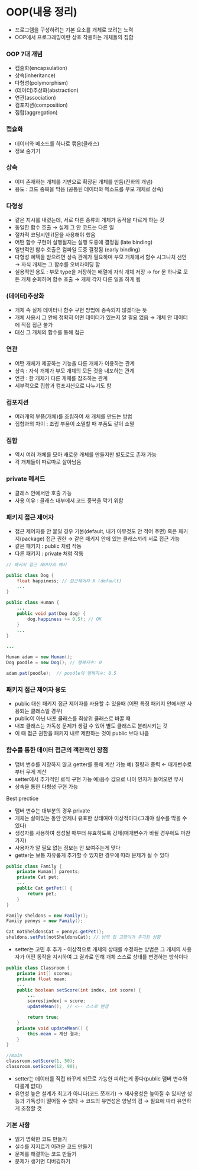 # OOP(내용 정리)

- 프로그램을 구성하려는 기본 요소를 개체로 보려는 노력
- OOP에서 프로그래밍이란 상호 작용하는 개체들의 집합

### OOP 7대 개념

- 캡슐화(encapsulation)
- 상속(inheritance)
- 다형성(polymorphism)
- (데이터)추상화(abstraction)
- 연관(association)
- 컴포지션(composition)
- 집합(aggregation)

### 캡슐화

- 데이터와 메소드를 하나로 묶음(클래스)
- 정보 숨기기

### 상속

- 이미 존재하는 개체를 기반으로 확장된 개체를 만듬(진화의 개념)
- 용도 : 코드 중복을 막음 (공통된 데이터와 메소드를 부모 개체로 상속)

### 다형성

- 같은 지시를 내렸는데, 서로 다른 종류의 개체가 동작을 다르게 하는 것
- 동일한 함수 호출 → 실제 그 안 코드는 다른 일
- 절차적 코딩시엔 if문을 사용해야 했음
- 어떤 함수 구현이 실행될지는 실행 도중에 결정됨 (late binding)
- 일반적인 함수 호출은 컴파일 도중 결정됨 (early binding)
- 다형성 혜택을 받으려면 상속 관계가 필요하며 부모 개체에서 함수 시그니처 선언 → 자식 개체는 그 함수를 오버라이딩 함
- 실용적인 용도 : 부모 type을 저장하는 배열에 자식 개체 저장 → for 문 하나로 모든 개체 순회하며 함수 호출 → 개체 각자 다른 일을 하게 됨

### (데이터)추상화

- 개체 속 실제 데이터나 함수 구현 방법에 종속되지 않겠다는 뜻
- 개체 사용시 그 안에 정확히 어떤 데이터가 있는지 알 필요 없음 → 개체 안 데이터에 직접 접근 불가
- 대신 그 개체의 함수를 통해 접근

### 연관

- 어떤 개체가 제공하는 기능을 다른 개체가 이용하는 관계
- 상속 : 자식 개체가 부모 개체의 모든 것을 내포하는 관계
- 연관 : 한 개체가 다른 개체를 참조하는 관계
- 세부적으로 집합과 컴포지션으로 나누기도 함

### 컴포지션

- 여러개의 부품(개체)를 조립하여 새 개체를 만드는 방법
- 집합과의 차이 : 조립 부품이 소멸할 때 부품도 같이 소멸

### 집합

- 역시 여러 개체를 모아 새로운 개체를 만들지만 별도로도 존재 가능
- 각 개체들이 따로따로 살아남음

### private 메서드

- 클래스 안에서만 호출 가능
- 사용 이유 : 클래스 내부에서 코드 중복을 막기 위함

### 패키지 접근 제어자

- 접근 제어자를 안 붙일 경우 기본(default, 내가 아무것도 안 적어 주면) 혹은 패키지(package) 접근 권한 → 같은 패키지 안에 있는 클래스끼리 서로 접근 가능
- 같은 패키지 : public 처럼 작동
- 다른 패키지 : private 처럼 작동

```java
// 패키지 접근 제어자의 예시

public class Dog {
	float happiness; // 접근제어자 X (default)
	...
}

public class Human {
	...
	public void pat(Dog dog) {
		dog.happiness += 0.5f; // OK
	}
	...
}

...

Human adam = new Human();
Dog poodle = new Dog(); // 행복지수: 0

adam.pat(poodle);  // poodle의 행복지수: 0.5
```

### 패키지 접근 제어자 용도

- public 대신 패키지 접근 제어자를 사용할 수 있을때 (어떤 특정 패키지 안에서만 사용되는 클래스일 경우)
- public이 아닌 내포 클래스를 최상위 클래스로 바꿀 때
- 내포 클래스는 가독성 문제가 생길 수 있어 별도 클래스로 분리시키는 것
- 이 때 접근 권한을 패키지 내로 제한하는 것이 public 보다 나음

### 함수를 통한 데이터 접근의 객관적인 장점

- 맴버 변수를 저장하지 않고 getter를 통해 계산 가능 예) 질량과 중력 ← 매개변수로부터 무게 계산
- setter에서 추가적인 로직 구현 가능 예)음수 값으로 나이 인자가 들어오면 무시
- 상속을 통한 다형성 구현 가능

Best prectice

- 맴버 변수는 대부분의 경우 private
- 개체는 살아있는 동안 언제나 유효한 상태여야 이상적이다(그래야 실수를 막을 수 있다)
- 생성자를 사용하여 생성될 때부터 유효하도록 강제(매개변수가 바뀔 경우에도 마찬가지)
- 사용자가 알 필요 없는 정보는 안 보여주는게 맞다
- getter는 보통 자유롭게 추가할 수 있지만 경우에 따라 문제가 될 수 있다

```java
public class Family {
	private Human[] parents;
	private Cat pet;
	...
	public Cat getPet() {
		return pet;
	}
}

Family sheldons = new Family();
Family pennys = new Family();

Cat notSheldonsCat = pennys.getPet();
sheldons.setPet(notSheldonsCat); // 남의 집 고양이가 추가된 상황
```

- setter는 고민 후 추가 - 이상적으로 개체의 상태를 수정하는 방법은 그 개체의 사용자가 어떤 동작을 지시하여 그 결과로 인해 개체 스스로 상태를 변경하는 방식이다

```java
public class Classroom {
	private int[] scores;
	private float mean;
	...
	public boolean setScore(int index, int score) {
		...
		scores[index] = score;
		updateMean();  // <-- 스스로 변경

		return true;
	}
	private void updateMean() {
		this.mean = 계산 결과;
	}
}

//main
classroom.setScore(1, 50);
classroom.setScore(12, 90);
```

- setter는 데이터를 직접 바꾸게 되므로 가능한 피하는게 좋다(public 맴버 변수와 다를게 없다)
- 유연성 높은 설계가 최고가 아니다(코드 쪼개기) → 재사용성은 높아질 수 있지만 성능과 가독성이 떨어질 수 있다 → 코드의 유연성은 양날의 검 → 필요에 따라 유연하게 조정할 것

### 기본 사항

- 읽기 명확한 코드 만들기
- 실수를 저지르기 어려운 코드 만들기
- 문제를 해결하는 코드 만들기
- 문제가 생기면 디버깅하기
